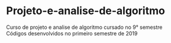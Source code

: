 # Projeto-e-analise-de-algoritmo
Curso de projeto e analise de algoritmo cursado no 9° semestre  
Códigos desenvolvidos no primeiro semestre de 2019
